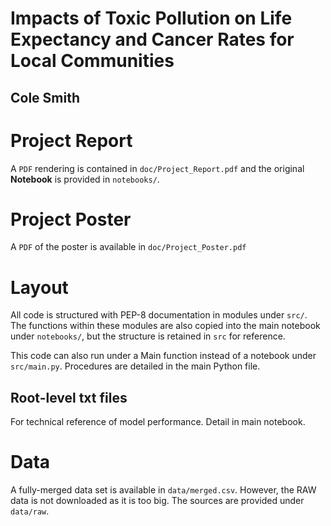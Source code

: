 # Impacts of Toxic Pollution on Life Expectancy and Cancer Rates for Local Communities
## Cole Smith

# Project Report

A `PDF` rendering is contained in `doc/Project_Report.pdf` and the original **Notebook** is
provided in `notebooks/`.

# Project Poster
 
A `PDF` of the poster is available in `doc/Project_Poster.pdf`

# Layout

All code is structured with PEP-8 documentation in modules under `src/`. The functions
within these modules are also copied into the main notebook under `notebooks/`, but the
structure is retained in `src` for reference.

This code can also run under a Main function instead of a notebook under `src/main.py`.
Procedures are detailed in the main Python file.

## Root-level txt files

For technical reference of model performance. Detail in main notebook.

# Data

A fully-merged data set is available in `data/merged.csv`. However, the RAW data
is not downloaded as it is too big. The sources are provided under `data/raw`.